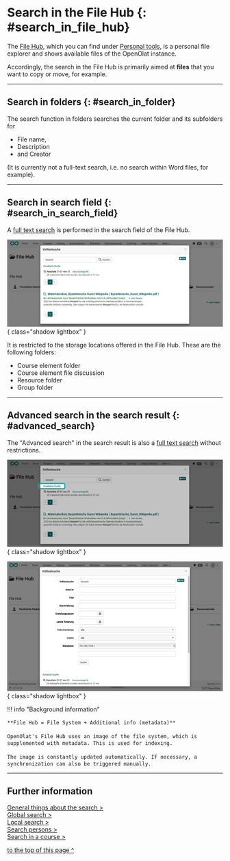 # Search in the File Hub {: #search_in_file_hub}

The [File Hub](../personal_menu/File_Hub.md), which you can find under [Personal tools](../personal_menu/Personal_Tools.md), is a personal file explorer and shows available files of the OpenOlat instance.

Accordingly, the search in the File Hub is primarily aimed at **files** that you want to copy or move, for example.

---

## Search in folders {: #search_in_folder}

The search function in folders searches the current folder and its subfolders for

* File name,
* Description
* and Creator

(It is currently not a full-text search, i.e. no search within Word files, for example).

---

## Search in search field {: #search_in_search_field}

A [full text search](Search_General.md#full_text_search) is performed in the search field of the File Hub.

![search_in_filehub_fulltext_v1_de.png](assets/search_in_filehub_fulltext_v1_de.png){ class="shadow lightbox" }

It is restricted to the storage locations offered in the File Hub. These are the following folders:

* Course element folder
* Course element file discussion
* Resource folder
* Group folder

---

## Advanced search in the search result {: #advanced_search}

The "Advanced search" in the search result is also a [full text search](Search_General.md#full_text_search) without restrictions.

![search_in_filehub_advanced_search1_v1_de.png](assets/search_in_filehub_advanced_search1_v1_de.png){ class="shadow lightbox" }

![search_in_filehub_advanced_search2_v1_de.png](assets/search_in_filehub_advanced_search2_v1_de.png){ class="shadow lightbox" }

!!! info "Background information"

    **File Hub = File System + Additional info (metadata)**

    OpenOlat's File Hub uses an image of the file system, which is supplemented with metadata. This is used for indexing.

    The image is constantly updated automatically. If necessary, a synchronization can also be triggered manually.



---


## Further information

[General things about the search >](Search_General.md)<br>
[Global search >](Search_Global.md)<br>
[Local search >](Search_Local.md)<br>
[Search persons >](Search_Person.md)<br>
[Search in a course >](Search_in_Course.md)<br>

[to the top of this page ^](#search_in_file_hub)


